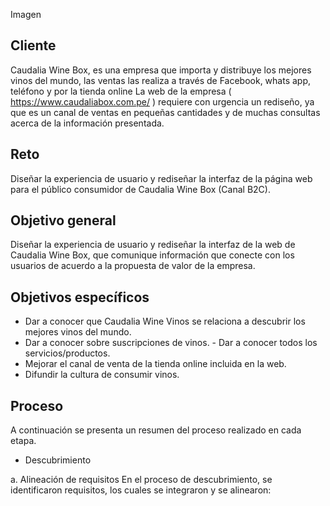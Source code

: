 
Imagen


## Cliente
Caudalia Wine Box, es una empresa que importa y distribuye los mejores vinos del mundo, las ventas las realiza a través de Facebook, whats app,  teléfono y por la tienda online 
La web de la empresa ( https://www.caudaliabox.com.pe/ ) requiere con urgencia un rediseño, ya que es un canal de ventas en pequeñas cantidades y de muchas consultas acerca de la información presentada. 

## Reto
Diseñar la experiencia de usuario  y rediseñar  la interfaz de la página web para el público consumidor de Caudalia Wine Box (Canal B2C). 

## Objetivo general 
Diseñar la experiencia de usuario y rediseñar la interfaz de la web de Caudalia Wine Box, que comunique información que conecte con los usuarios de acuerdo a la propuesta de valor de la empresa. 
 
## Objetivos específicos 
- Dar a conocer que Caudalia Wine Vinos se relaciona a descubrir los mejores vinos del mundo.
- Dar a conocer sobre suscripciones de vinos. - Dar a conocer todos los servicios/productos. 
- Mejorar el canal de venta de la tienda online incluida en la web. 
- Difundir la cultura de consumir vinos. 
 
## Proceso
A continuación se presenta un resumen del proceso realizado en cada etapa.

- Descubrimiento
 
a. Alineación de requisitos En el proceso de descubrimiento, se identificaron requisitos, los cuales se integraron y se alinearon:


